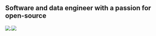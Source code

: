 ## Software and data engineer with a passion for open-source

<a href="https://github.com/AzisK">
  <img align="center" src="https://github-readme-stats.vercel.app/api?username=azisk&show_icons=true&count_private=true&hide=contribs,issues&hide_title=true" />
</a>
<a href="https://github.com/AzisK">
  <img align="center" src="https://github-readme-stats.anuraghazra1.vercel.app/api/top-langs/?username=azisk&langs_count=3&hide_title=true" />
</a>
